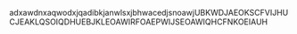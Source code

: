 adxawdnxaqwodxjqadibkjanwlsxjbhwacedjsnoawjUBKWDJAEOKSCFVIJHUCJEAKLQSOIQDHUEBJKLEOAWIRFOAEPWIJSEOAWIQHCFNKOEIAUH

